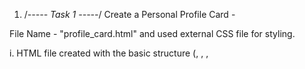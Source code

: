 1. /*----- Task 1 -----*/
Create a Personal Profile Card -

  File Name - "profile_card.html" and used external CSS file for styling.

i. HTML file created with the basic structure
   (<!DOCTYPE html>, <html>, <head>, <title>, <body>).

ii. Applied only raw CSS

iii. Profile card included the following contents (Must-have items):

          a. Name,
          b. Occupation,
          c. Short description, and
          d. Contact information (email, mobile number).

iv. It is ensured that the profile card is centered both horizontally
    and vertically on the page.

2. /*----- Task 2 -----*/

 Finding the largest number using PHP -

    File Name - "largest_number.php"

i. Three given numbers are:

          a. $num1 = 4,
          b. $num2 = 5, and
          c. $num3 = 6.

ii. Used - "if-else" statements.

3. /*----- Task 3 -----*/

 Celsius to Fahrenheit Conversion -

  File Name - "celsius_to_fahrenheit.php"
      File Name - "celsius_to_fahrenheit.php"

  Writing a PHP script to convert temperature from Celsius to Fahrenheit -

i. Given temperature is 32 degrees Celsius.
ii. Printed the result using the "printf" function and the result
  showed up to 2 decimal points.


